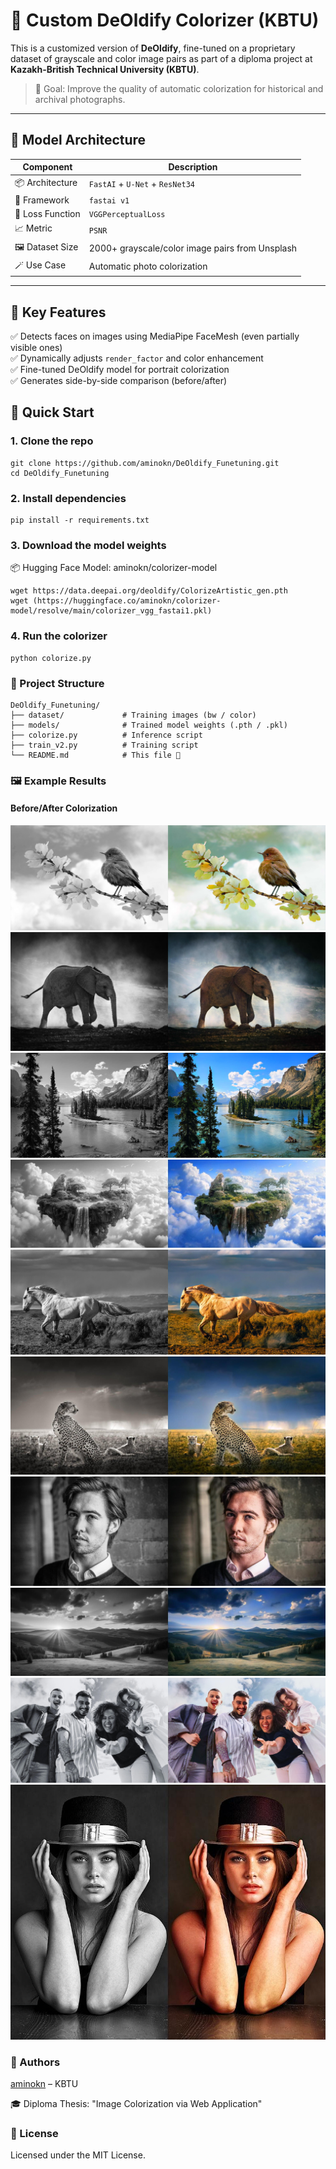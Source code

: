 # 🎨 Custom DeOldify Colorizer (KBTU)

This is a customized version of **DeOldify**, fine-tuned on a proprietary dataset of grayscale and color image pairs as part of a diploma project at **Kazakh-British Technical University (KBTU)**.

> 🎯 Goal: Improve the quality of automatic colorization for historical and archival photographs.
---

## 🧠 Model Architecture

| Component         | Description                        |
|------------------ |------------------------------------|
| 📦 Architecture   | `FastAI` + `U-Net` + `ResNet34`    |
| 🧠 Framework      | `fastai v1`                        |
| 🎯 Loss Function  | `VGGPerceptualLoss`                |
| 📈 Metric         | `PSNR`                             |
| 🖼 Dataset Size   | 2000+ grayscale/color image pairs from Unsplash |
| 🪄 Use Case       | Automatic photo colorization       |

---
## 📌 Key Features

✅ Detects faces on images using MediaPipe FaceMesh (even partially visible ones)  
✅ Dynamically adjusts `render_factor` and color enhancement  
✅ Fine-tuned DeOldify model for portrait colorization  
✅ Generates side-by-side comparison (before/after)

## 🚀 Quick Start
### 1. Clone the repo

```
git clone https://github.com/aminokn/DeOldify_Funetuning.git
cd DeOldify_Funetuning
```

### 2. Install dependencies
```
pip install -r requirements.txt
```

### 3. Download the model weights
📦 Hugging Face Model: aminokn/colorizer-model

```
wget https://data.deepai.org/deoldify/ColorizeArtistic_gen.pth 
wget (https://huggingface.co/aminokn/colorizer-model/resolve/main/colorizer_vgg_fastai1.pkl)
```
### 4. Run the colorizer
```
python colorize.py
```

### 📁 Project Structure
```
DeOldify_Funetuning/
├── dataset/             # Training images (bw / color)
├── models/              # Trained model weights (.pth / .pkl)
├── colorize.py          # Inference script
├── train_v2.py          # Training script
└── README.md            # This file 🌟
```
### 🖼️ Example Results
#### Before/After Colorization
![comparison_images/bird-8788491_1280_comparison.jpg](https://github.com/aminokn/DeOldify_Funetuning/blob/master/comparison_images/bird-8788491_1280_comparison.jpg)
![comparison_images/elephant_comparison.jpg](https://github.com/aminokn/DeOldify_Funetuning/blob/master/comparison_images/elephant_comparison.jpg)
![comparison_images/nature-3_comparison.jpg](https://github.com/aminokn/DeOldify_Funetuning/blob/master/comparison_images/nature-3_comparison.jpg)
![comparison_images/heaven_comparison.jpg](https://github.com/aminokn/DeOldify_Funetuning/blob/master/comparison_images/heaven_comparison.jpg)
![comparison_images/horse%20comparison.jpeg](https://github.com/aminokn/DeOldify_Funetuning/blob/master/comparison_images/horse%20comparison.jpeg)
![comparison_images/jaguar.jpeg](https://github.com/aminokn/DeOldify_Funetuning/blob/master/comparison_images/jaguar.jpeg)
![comparison_images/man_comparison.jpg](https://github.com/aminokn/DeOldify_Funetuning/blob/master/comparison_images/man_comparison.jpg)
![comparison_images/nature.jpeg](https://github.com/aminokn/DeOldify_Funetuning/blob/master/comparison_images/nature.jpeg)
![comparison_images/tools-feature_black-and-white-filter_promo-showcase_01-AFTER4x_comparison.jpg](https://github.com/aminokn/DeOldify_Funetuning/blob/master/comparison_images/tools-feature_black-and-white-filter_promo-showcase_01-AFTER4x_comparison.jpg)
![comparison_images/woman%20with%20hat_comparison.jpg](https://github.com/aminokn/DeOldify_Funetuning/blob/master/comparison_images/woman%20with%20hat_comparison.jpg)

### 🤝 Authors
[aminokn](https://github.com/aminokn) – KBTU

🎓 Diploma Thesis: "Image Colorization via Web Application"

### 📄 License
Licensed under the MIT License.
